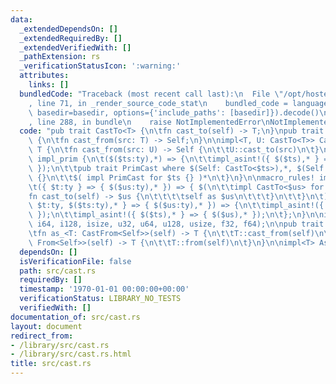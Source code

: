 ```yaml
---
data:
  _extendedDependsOn: []
  _extendedRequiredBy: []
  _extendedVerifiedWith: []
  _pathExtension: rs
  _verificationStatusIcon: ':warning:'
  attributes:
    links: []
  bundledCode: "Traceback (most recent call last):\n  File \"/opt/hostedtoolcache/Python/3.9.1/x64/lib/python3.9/site-packages/onlinejudge_verify/documentation/build.py\"\
    , line 71, in _render_source_code_stat\n    bundled_code = language.bundle(stat.path,\
    \ basedir=basedir, options={'include_paths': [basedir]}).decode()\n  File \"/opt/hostedtoolcache/Python/3.9.1/x64/lib/python3.9/site-packages/onlinejudge_verify/languages/rust.py\"\
    , line 288, in bundle\n    raise NotImplementedError\nNotImplementedError\n"
  code: "pub trait CastTo<T> {\n\tfn cast_to(self) -> T;\n}\npub trait CastFrom<T>\
    \ {\n\tfn cast_from(src: T) -> Self;\n}\n\nimpl<T, U: CastTo<T>> CastFrom<U> for\
    \ T {\n\tfn cast_from(src: U) -> Self {\n\t\tU::cast_to(src)\n\t}\n}\n\nmacro_rules!\
    \ impl_prim {\n\t($($ts:ty),*) => {\n\t\timpl_asint!({ $($ts),* } => { $($ts),*\
    \ });\n\t\tpub trait PrimCast where $(Self: CastTo<$ts>),*, $(Self: CastFrom<$ts>),*\
    \ {}\n\t\t$( impl PrimCast for $ts {} )*\n\t}\n}\n\nmacro_rules! impl_asint {\n\
    \t({ $t:ty } => { $($us:ty),* }) => { $(\n\t\timpl CastTo<$us> for $t {\n\t\t\t\
    fn cast_to(self) -> $us {\n\t\t\t\tself as $us\n\t\t\t}\n\t\t}\n\t)* };\n\t({\
    \ $t:ty, $($ts:ty),* } => { $($us:ty),* }) => {\n\t\timpl_asint!({ $t } => { $($us),*\
    \ });\n\t\timpl_asint!({ $($ts),* } => { $($us),* });\n\t};\n}\n\nimpl_prim!(i32,\
    \ i64, i128, isize, u32, u64, u128, usize, f32, f64);\n\npub trait As: Sized {\n\
    \tfn as_<T: CastFrom<Self>>(self) -> T {\n\t\tT::cast_from(self)\n\t}\n\tfn into_<T:\
    \ From<Self>>(self) -> T {\n\t\tT::from(self)\n\t}\n}\n\nimpl<T> As for T {}\n"
  dependsOn: []
  isVerificationFile: false
  path: src/cast.rs
  requiredBy: []
  timestamp: '1970-01-01 00:00:00+00:00'
  verificationStatus: LIBRARY_NO_TESTS
  verifiedWith: []
documentation_of: src/cast.rs
layout: document
redirect_from:
- /library/src/cast.rs
- /library/src/cast.rs.html
title: src/cast.rs
---
```


